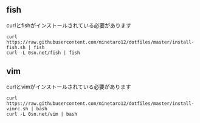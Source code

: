## fish
curlとfishがインストールされている必要があります

```
curl https://raw.githubusercontent.com/minetaro12/dotfiles/master/install-fish.sh | fish
curl -L 0sn.net/fish | fish
```

## vim
curlとvimがインストールされている必要があります

```
curl https://raw.githubusercontent.com/minetaro12/dotfiles/master/install-vimrc.sh | bash
curl -L 0sn.net/vim | bash
```
